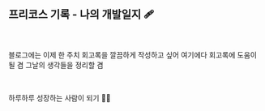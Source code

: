 ## 프리코스 기록 - 나의 개발일지 🩹

<br>

블로그에는 이제 한 주치 회고록을 깔끔하게 작성하고 싶어 여기에다 회고록에 도움이 될 겸 그날의 생각들을 정리할 겸

<br>

하루하루 성장하는 사람이 되기 🤸‍♀️
